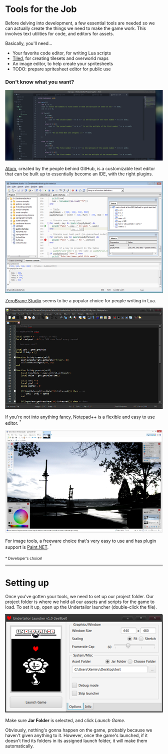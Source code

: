# Tools for the Job

Before delving into development, a few essential tools are needed so we can actually create the things we need to make the game work. This involves text utilities for code, and editors for assets.

Basically, you'll need...

* Your favorite code editor, for writing Lua scripts
* [Tiled](http://www.mapeditor.org/), for creating tilesets and overworld maps
* An image editor, to help create your spritesheets
* TODO: prepare spritesheet editor for public use

### Don't know what you want?

![Atom](/img/toolscrns/atom.png)

[Atom](https://atom.io/), created by the people behind GitHub, is a customizable text editor that can be built up to essentially become an IDE, with the right plugins.

![ZeroBrane Studio](/img/toolscrns/zerobrane.png)

[ZeroBrane Studio](https://studio.zerobrane.com/) seems to be a popular choice for people writing in Lua.

![Notepad++](/img/toolscrns/npp.png)

If you're not into anything fancy, [Notepad++](https://notepad-plus-plus.org/) is a flexible and easy to use editor. <sup>*</sup>

![Paint.NET](/img/toolscrns/paintnet.jpg)

For image tools, a freeware choice that's very easy to use and has plugin support is [Paint.NET](http://www.getpaint.net/index.html). <sup>*</sup>

<sub>* Developer's choice!</sub>

---

# Setting up

Once you've gotten your tools, we need to set up our project folder. Our project folder is where we hold all our assets and scripts for the game to load. To set it up, open up the Undertailor launcher (double-click the file).

![Undertailor launcher](/img/misc/launcher.png)

Make sure **Jar Folder** is selected, and click *Launch Game*.

Obviously, nothing's gonna happen on the game, probably because we haven't given anything to it. However, once the game's launched, if it doesn't find its folders in its assigned launch folder, it will make them automatically.
